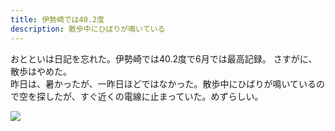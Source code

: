 ```yaml
---
title: 伊勢崎では40.2度
description: 散歩中にひばりが鳴いている
---
```


おとといは日記を忘れた。伊勢崎では40.2度で6月では最高記録。
さすがに、散歩はやめた。  
昨日は、暑かったが、一昨日ほどではなかった。散歩中にひばりが鳴いているので空を探したが、すぐ近くの電線に止まっていた。めずらしい。

![](/img/2022-06-26.jpg)
